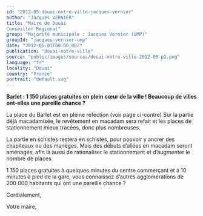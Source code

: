 ```yaml
---
id: "2012-05-douai-notre-ville-jacques-vernier"
author: "Jacques VERNIER"
title: "Maire de Douai
Conseiller Régional"
group: "Majorité municipale : Jacques Vernier (UMP)"
groupId: "jacques-vernier-ump"
date: "2012-05-01T00:00:00Z"
publication: "douai-notre-ville"
source: "public/images/sources/douai-notre-ville-2012-05-p2.png"
language: "fr"
locality: "Douai"
country: "France"
portrait: "default.svg"
---
```


**Barlet : 1 150 places gratuites en plein cœur de la ville ! Beaucoup de villes ont-elles une pareille chance ?**

La  place  du Barlet  est  en pleine réfection (voir  page ci-contre) Sur la partie déjà macadamisée, le revêtement en macadam sera refait et les places de stationnement mieux tracées, donc plus nombreuses.

La partie en schistes restera en schistes, pour pouvoir y ancrer des chapiteaux ou des manèges. Mais des débuts d’allées en macadam seront aménagés, afin là aussi de rationaliser le stationnement et d’augmenter le nombre de places.

1 150 places gratuites à quelques minutes du centre commerçant et à 10 minutes à pied de la gare, vous connaissez d’autres agglomérations de 200 000 habitants qui ont une pareille chance ?

Cordialement,

Votre maire,
